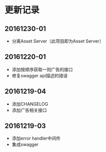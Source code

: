 # 更新记录

## 20161230-01

* 分离Asset Server（此项目即为Asset Server）

## 20161220-01

* 添加按顺序获取一则广告的接口
* 修复swagger api描述的错误

## 20161219-04

* 添加CHANGELOG
* 添加广告相关接口

## 20161219-03

* 添加error handler中间件
* 集成swagger
